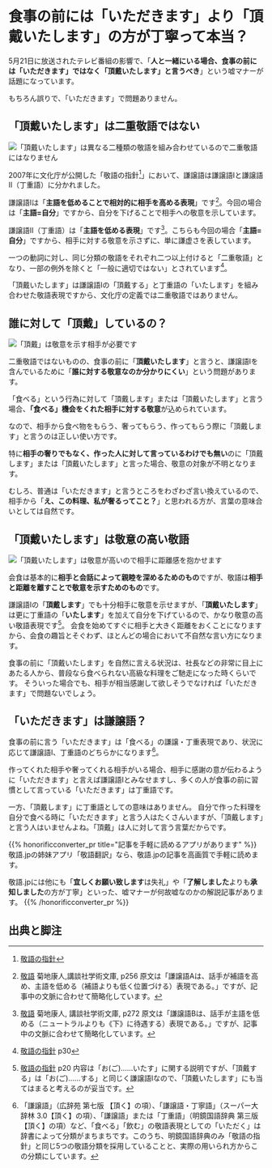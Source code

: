 # 食事の前には「いただきます」より「頂戴いたします」の方が丁寧って本当？

5月21日に放送されたテレビ番組の影響で、「**人と一緒にいる場合、食事の前には「いただきます」ではなく「頂戴いたします」と言うべき**」という嘘マナーが話題になっています。

もちろん誤りで、「いただきます」で問題ありません。

## 「頂戴いたします」は二重敬語ではない

![「頂戴いたします」は異なる二種類の敬語を組み合わせているので二重敬語にはなりません](/img/eda4i7fpem.webp)

2007年に文化庁が公開した「敬語の指針[^1]」において、謙譲語は謙譲語Iと謙譲語II（丁重語）に分かれました。

謙譲語Iは「**主語を低めることで相対的に相手を高める表現**」です[^2]。今回の場合は「**主語=自分**」ですから、自分を下げることで相手への敬意を示しています。

謙譲語II（丁重語）は「**主語を低める表現**」です[^3]。こちらも今回の場合「**主語=自分**」ですから、相手に対する敬意を示さずに、単に謙虚さを表しています。

一つの動詞に対し、同じ分類の敬語をそれぞれ二つ以上付けると「二重敬語」となり、一部の例外を除くと「一般に適切ではない」とされています[^4]。

「頂戴いたします」は謙譲語Iの「頂戴する」と丁重語の「いたします」を組み合わせた敬語表現ですから、文化庁の定義では二重敬語ではありません。

## 誰に対して「頂戴」しているの？

![「頂戴」は敬意を示す相手が必要です](/img/ctxdnspd9g.webp)

二重敬語ではないものの、食事の前に「**頂戴いたします**」と言うと、謙譲語Iを含んでいるために「**誰に対する敬意なのか分かりにくい**」という問題があります。

「食べる」という行為に対して「頂戴します」または「頂戴いたします」と言う場合、**「食べる」機会をくれた相手に対する敬意**が込められています。

なので、相手から食べ物をもらう、奢ってもらう、作ってもらう際に「頂戴します」と言うのは正しい使い方です。

特に**相手の奢りでもなく、作った人に対して言っているわけでも無い**のに「頂戴します」または「頂戴いたします」と言った場合、敬意の対象が不明となります。

むしろ、普通は「いただきます」と言うところをわざわざ言い換えているので、相手から「**え、この料理、私が奢るってこと？**」と思われる方が、言葉の意味合いとしては自然です。

## 「頂戴いたします」は敬意の高い敬語

![「頂戴いたします」は敬意が高いので相手に距離感を抱かせます](/img/idet5sh8yx.webp)

会食は基本的に**相手と会話によって親睦を深めるためのもの**ですが、敬語は**相手と距離を離すことで敬意を示すためのもの**です。

謙譲語Iの「**頂戴します**」でも十分相手に敬意を示せますが、「**頂戴いたします**」は更に丁重語の「**いたします**」を加えて自分を下げているので、かなり敬意の高い敬語表現です[^5]。
会食を始めてすぐに相手と大きく距離をおくことになりますから、会食の趣旨とそぐわず、ほとんどの場合において不自然な言い方になります。

食事の前に「頂戴いたします」を自然に言える状況は、社長などの非常に目上にあたる人から、普段なら食べられない高級な料理をご馳走になった時くらいです。
そういった場合でも、相手が相当感謝して欲しそうでなければ「いただきます」で問題ないでしょう。

## 「いただきます」は謙譲語？

食事の前に言う「いただきます」は「食べる」の謙譲・丁重表現であり、状況に応じて謙譲語I、丁重語のどちらかになります[^6]。

作ってくれた相手や奢ってくれる相手がいる場合、相手に感謝の意が伝わるように「いただきます」と言えば謙譲語Iとみなせますし、多くの人が食事の前に習慣として言っている「いただきます」は丁重語です。

一方、「頂戴します」に丁重語としての意味はありません。
自分で作った料理を自分で食べる時に「いただきます」と言う人はたくさんいますが、「頂戴します」と言う人はいませんよね。「頂戴」は人に対して言う言葉だからです。

{{% honorificconverter_pr title="記事を手軽に読めるアプリがあります" %}}
敬語.jpの姉妹アプリ「敬語翻訳」なら、敬語.jpの記事を高画質で手軽に読めます。

敬語.jpには他にも「**宜しくお願い致します**は失礼」や「**了解しました**よりも**承知しました**の方が丁寧」といった、嘘マナーが何故嘘なのかの解説記事があります。
{{% /honorificconverter_pr %}}

## 出典と脚注
[^1]: [敬語の指針](https://www.bunka.go.jp/seisaku/bunkashingikai/kokugo/hokoku/pdf/keigo_tosin.pdf)
[^2]: [敬語](https://www.amazon.co.jp/dp/4061592688) 菊地康人,講談社学術文庫, p256
原文は「謙譲語Aは、話手が補語を高め、主語を低める（補語よりも低く位置づける）表現である。」ですが、記事中の文脈に合わせて簡略化しています。
[^3]: [敬語](https://www.amazon.co.jp/dp/4061592688) 菊地康人, 講談社学術文庫, p272
原文は「謙譲語Bは、話手が主語を低める（ニュートラルよりも《下》に待遇する）表現である。」ですが、記事中の文脈に合わせて簡略化しています。
[^4]: [敬語の指針](https://www.bunka.go.jp/seisaku/bunkashingikai/kokugo/hokoku/pdf/keigo_tosin.pdf) p30
[^5]: [敬語の指針](https://www.bunka.go.jp/seisaku/bunkashingikai/kokugo/hokoku/pdf/keigo_tosin.pdf) p20
内容は「お(ご)......いたす」に関する説明ですが、「頂戴する」は「お(ご)......する」と同じく謙譲語Iなので、「頂戴いたします」にも当てはまると考えるのが妥当です。
[^6]: 「謙譲語」（広辞苑 第七版 【頂く】の項）、「謙譲語・丁寧語」（スーパー大辞林 3.0【頂く】の項）、「謙譲語」または「丁重語」（明鏡国語辞典 第三版 【頂く】の項）など、「食べる」「飲む」の敬語表現としての「いただく」は辞書によって分類がまちまちです。このうち、明鏡国語辞典のみ「敬語の指針」と同じ5つの敬語分類を採用していることと、実際の用いられ方からこの分類にしています。
